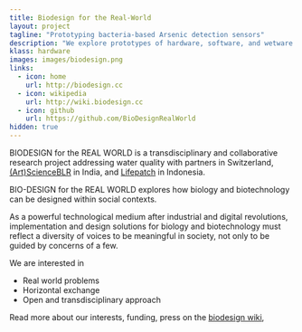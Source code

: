 ```yaml
---
title: Biodesign for the Real-World
layout: project
tagline: "Prototyping bacteria-based Arsenic detection sensors"
description: "We explore prototypes of hardware, software, and wetware in the design of a practical water quality sensors."
klass: hardware
images: images/biodesign.png
links:
  - icon: home
    url: http://biodesign.cc
  - icon: wikipedia
    url: http://wiki.biodesign.cc
  - icon: github
    url: https://github.com/BioDesignRealWorld
hidden: true
---
```


BIODESIGN for the REAL WORLD is a transdisciplinary and collaborative research
project addressing water quality with partners in Switzerland,
[(Art)ScienceBLR](http://artscienceblr.org/) in India, and
[Lifepatch](http://lifepatch.org/) in Indonesia. 

BIO-DESIGN for the REAL WORLD explores how biology and biotechnology can be designed within social contexts.

As a powerful technological medium after industrial and digital revolutions,
implementation and design solutions for biology and biotechnology must reflect
a diversity of voices to be meaningful in society, not only to be guided by
concerns of a few.

We are interested in 
* Real world problems
* Horizontal exchange
* Open and transdisciplinary approach

Read more about our interests, funding, press on the [biodesign wiki](http://wiki.biodesign.cc),

